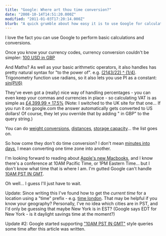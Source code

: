 ```yaml
---
title: "Google: Where art thou time conversion?"
date: "2008-10-14T14:51:20.000Z"
modified: "2011-01-03T17:20:14.000Z"
blurb: "A quick grumble about how easy it is to use Google for calculations and weight conversations - but not to translate times from one timezone to another"
---
```


I love the fact you can use Google to perform basic calculations and conversions.

Once you know your currency codes, currency conversion couldn't be simpler: [100 USD in GBP](https://www.google.com/search?q=100+gbp+in+usd&btnG=Search)

And Maths? As well as your basic arithmetic operators, it also handles has pretty natural syntax for "to the power of". e.g. [(2143/22) ^ (1/4)](https://www.google.com/search?q=%282143%2F22%29+%5E+%281%2F4%29&btnG=Search). Trigonometry function use radians, so it also lets you use PI as a constant: [sin(PI/6)](https://www.google.com/search?q=sin%28PI%2F6%29&btnG=Search)

They've even got a (really) nice way of handling percentages - you can even keep your commas and currencies in place - so calculating VAT is as simple as [£4,399.99 \* 17.5%](https://www.google.co.uk/search?q=%C2%A34%2C399.99+*+17.5%25&btnG=Google+Search) (Note: I switched to the UK site for that one... If you run it on google.com the answer automatically gets converted to US dollars! Of course, they let you override that by adding " in GBP" to the query string.)

You can do [weight conversions](https://www.google.co.uk/search?q=13+stones+10+pounds+in+kg&btnG=Search), [distances](https://www.google.co.uk/search?q=20%2C000+leagues+in+feet&btnG=Search), [storage capacity](https://www.google.co.uk/search?hl=en&q=2174KB+in+MB&btnG=Search)... the list goes on.

So how come they don't do time conversion? I don't mean [minutes into days](https://www.google.co.uk/search?q=7200+minutes+in+days&btnG=Search), I mean converting one time zone into another.

I'm looking forward to reading about [Apple's new Macbooks](https://www.engadget.com/2008-10-14-live-from-apples-spotlight-turns-to-notebooks-event.html), and I know there's a conference at 10AM Pacific Time, or 1PM Eastern Time... but I don't know what time that is where I am. I'm gutted Google can't handle [10AM PST IN GMT](https://www.google.co.uk/search?q=10am+pst+in+gmt&btnG=Search).

Oh well... I guess I'll just have to wait.

Update: Since writing this I've found how to get the _current time_ for a location using a "time" prefix - e.g. [time london](https://www.google.com/search?q=time+london). That may be helpful if you know your geography? Personally, I've no idea which cities are in PST, and I'd only be guessing that maybe New York is in EST? (Google says EDT for New York - is it daylight savings time at the moment?)

Update #2: Google started supporting ["10AM PST IN GMT"](https://www.google.co.uk/search?q=10am+pst+in+gmt&btnG=Search) style queries some time after this article was written.
